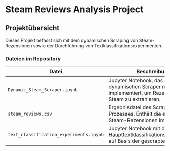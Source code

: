 # Steam Reviews Analysis Project

## Projektübersicht
Dieses Projekt befasst sich mit dem dynamischen Scraping von Steam-Rezensionen sowie der Durchführung von Textklassifikationsexperimenten.

### Dateien im Repository

| Datei                          | Beschreibung                                                                 |
|--------------------------------|-----------------------------------------------------------------------------|
| `Dynamic_Steam_Scraper.ipynb`  | Jupyter Notebook, das einen dynamischen Scraper mit Selenium implementiert, um Rezensionen von Steam zu extrahieren. |
| `steam_reviews.csv`            | Ergebnisdatei des Scraping-Prozesses. Enthält die extrahierten Steam-Rezensionen im CSV-Format. |
| `text_classification_experiments.ipynb` | Jupyter Notebook mit den Haupttextklassifikationsexperimenten auf Basis der gescrapten Daten. |
